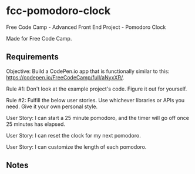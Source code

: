 # fcc-pomodoro-clock
Free Code Camp - Advanced Front End Project - Pomodoro Clock

Made for Free Code Camp.

## Requirements

Objective: Build a CodePen.io app that is functionally similar to this: https://codepen.io/FreeCodeCamp/full/aNyxXR/.

Rule #1: Don't look at the example project's code. Figure it out for yourself.

Rule #2: Fulfill the below user stories. Use whichever libraries or APIs you need. Give it your own personal style.

User Story: I can start a 25 minute pomodoro, and the timer will go off once 25 minutes has elapsed.

User Story: I can reset the clock for my next pomodoro.

User Story: I can customize the length of each pomodoro.

## Notes
